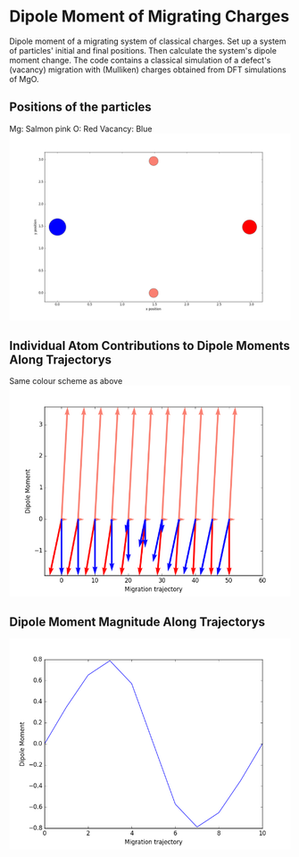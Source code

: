 # Dipole Moment of Migrating Charges

Dipole moment of a migrating system of classical charges. Set up a system of particles' initial and final positions. Then calculate the system's dipole moment change. The code contains a classical simulation of a defect's (vacancy) migration with (Mulliken) charges obtained from DFT simulations of MgO.

## Positions of the particles
Mg:       Salmon pink
O:        Red
Vacancy:  Blue
<img src="./particles.png" width=800 />


## Individual Atom Contributions to Dipole Moments Along Trajectorys
Same colour scheme as above
<img src="./dipole_migration.png" width=800 />


## Dipole Moment Magnitude Along Trajectorys
<img src="./dipole_magnitudes.png" width=800 />
